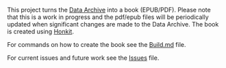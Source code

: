 This project turns the [Data Archive](https://rhyslwells.github.io/Data-Archive/) into a book (EPUB/PDF). Please note that this is a work in progress and the pdf/epub files will be periodically updated when significant changes are made to the Data Archive. The book is created using [Honkit](https://honkit.netlify.app/).

For commands on how to create the book see the [Build.md](docs/build/Build.md) file.

For current issues and future work see the [Issues](docs/issues/ongoing_issues.md) file.
